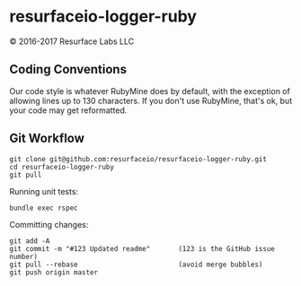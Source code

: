 # resurfaceio-logger-ruby
&copy; 2016-2017 Resurface Labs LLC

## Coding Conventions

Our code style is whatever RubyMine does by default, with the exception of allowing lines up to 130 characters.
If you don't use RubyMine, that's ok, but your code may get reformatted.

## Git Workflow

```
git clone git@github.com:resurfaceio/resurfaceio-logger-ruby.git
cd resurfaceio-logger-ruby
git pull
```

Running unit tests:

```
bundle exec rspec
```

Committing changes:

```
git add -A
git commit -m "#123 Updated readme"       (123 is the GitHub issue number)
git pull --rebase                         (avoid merge bubbles)
git push origin master
```
